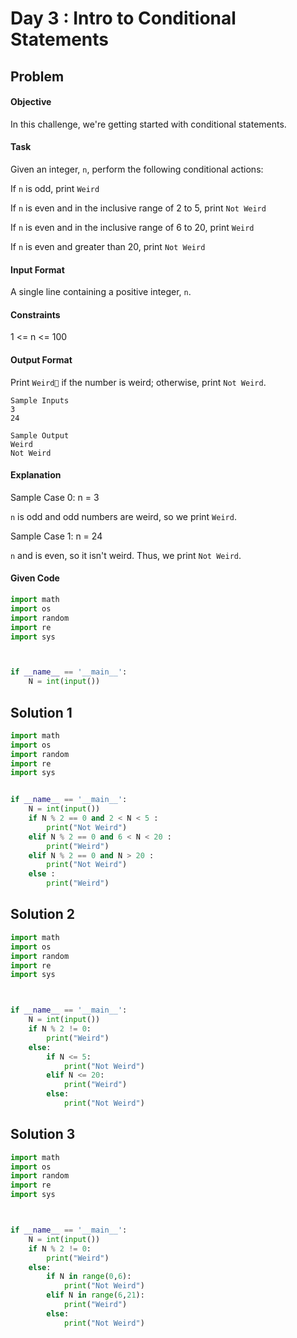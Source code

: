# Day 3 : Intro to Conditional Statements
## Problem
#### Objective
In this challenge, we're getting started with conditional statements.

#### Task
Given an integer, `n`, perform the following conditional actions:

If `n` is odd, print `Weird`

If `n` is even and in the inclusive range of 2 to 5, print `Not Weird`

If `n` is even and in the inclusive range of 6 to 20, print `Weird`

If `n` is even and greater than 20, print `Not Weird`

#### Input Format
A single line containing a positive integer, `n`.

#### Constraints
1 <= n <= 100

#### Output Format
Print `Weird` if the number is weird; otherwise, print `Not Weird`.

```
Sample Inputs
3
24
```

```
Sample Output
Weird
Not Weird
```

#### Explanation
Sample Case 0:  n = 3

`n` is odd and odd numbers are weird, so we print `Weird`.

Sample Case 1: n = 24

`n` and  is even, so it isn't weird. Thus, we print `Not Weird`.

#### Given Code

```python
import math
import os
import random
import re
import sys



if __name__ == '__main__':
    N = int(input())
```

## Solution 1

```python
import math
import os
import random
import re
import sys


if __name__ == '__main__':
    N = int(input())
    if N % 2 == 0 and 2 < N < 5 :
        print("Not Weird")
    elif N % 2 == 0 and 6 < N < 20 :
        print("Weird")
    elif N % 2 == 0 and N > 20 :
        print("Not Weird")
    else :
        print("Weird")
```


## Solution 2

```python
import math
import os
import random
import re
import sys



if __name__ == '__main__':
    N = int(input())
    if N % 2 != 0:
        print("Weird")
    else:
        if N <= 5:
            print("Not Weird")
        elif N <= 20:
            print("Weird")
        else:
            print("Not Weird")
```


## Solution 3

```python
import math
import os
import random
import re
import sys



if __name__ == '__main__':
    N = int(input())
    if N % 2 != 0:
        print("Weird")
    else:
        if N in range(0,6):
            print("Not Weird")
        elif N in range(6,21):
            print("Weird")
        else:
            print("Not Weird")
```

